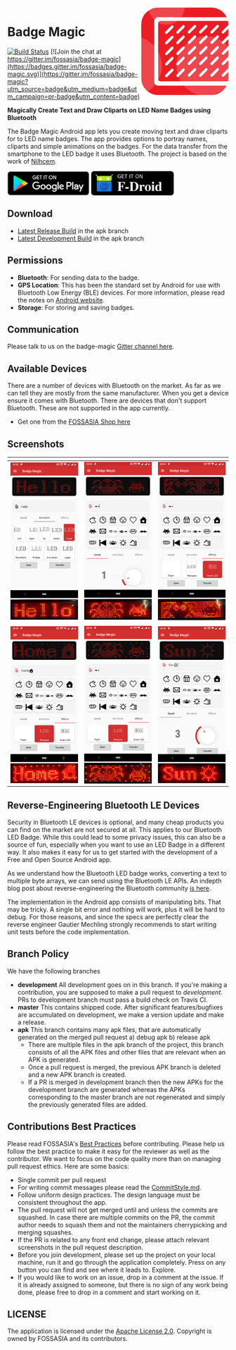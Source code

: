 <img height="200px" src="./docs/images/app_icon.png" align="right" />

# Badge Magic
[![Build Status](https://travis-ci.org/fossasia/badge-magic-android.svg?branch=development)](https://travis-ci.org/fossasia/badge-magic-android) [![Join the chat at https://gitter.im/fossasia/badge-magic](https://badges.gitter.im/fossasia/badge-magic.svg)](https://gitter.im/fossasia/badge-magic?utm_source=badge&utm_medium=badge&utm_campaign=pr-badge&utm_content=badge)

**Magically Create Text and Draw Cliparts on LED Name Badges using Bluetooth**

The Badge Magic Android app lets you create moving text and draw cliparts for to LED name badges. The app provides options to portray names, cliparts and simple animations on the badges. For the data transfer from the smartphone to the LED badge it uses Bluetooth. The project is based on the work of [Nilhcem](https://github.com/Nilhcem).

<a href='https://play.google.com/store/apps/details?id=org.fossasia.badgemagic'><img align='center' height='55' src='./docs/images/google_play_badge.png'></a>
<a href='https://f-droid.org/en/packages/org.fossasia.badgemagic/'><img align='center' alt='Get it on F-Droid' src='./docs/images/fdroid_badge.png' height="55"/></a>

## Download

* [Latest Release Build](https://github.com/fossasia/badge-magic-android/raw/apk/badge-magic-master-release.apk) in the apk branch
* [Latest Development Build](https://github.com/fossasia/badge-magic-android/raw/apk/badge-magic-development-release.apk) in the apk branch

## Permissions
* **Bluetooth**: For sending data to the badge.
* **GPS Location**: This has been the standard set by Android for use with Bluetooth Low Energy (BLE) devices. For more information, please read the notes on [Android website](https://source.android.com/devices/bluetooth/ble).
* **Storage**: For storing and saving badges.

## Communication

Please talk to us on the badge-magic [Gitter channel here](https://gitter.im/fossasia/badge-magic).

## Available Devices

There are a number of devices with Bluetooth on the market. As far as we can tell they are mostly from the same manufacturer. When you get a device ensure it comes with Bluetooth. There are devices that don't support Bluetooth. These are not supported in the app currently.
* Get one from the [FOSSASIA Shop here](https://fossasia.com/product/led-badge/)

## Screenshots

| <!-- -->    | <!-- -->    | <!-- -->    |
|-------------|-------------|-------------|
| <img src="./docs/images/screen-1.png" width="288" /> <img src="./docs/images/screen-1-hard.png" width="288" /> | <img src="./docs/images/screen-2.png" width="288" /> <img src="./docs/images/screen-2-hard.png" width="288" /> | <img src="./docs/images/screen-3.png" width="288" /> <img src="./docs/images/screen-3-hard.png" width="288" /> |
| <!-- -->    | <!-- -->    | <!-- -->    |
| <img src="./docs/images/screen-4.png" width="288" /> <img src="./docs/images/screen-4-hard.png" width="288" /> | <img src="./docs/images/screen-5.png" width="288" /> <img src="./docs/images/screen-5-hard.png" width="288" /> | <img src="./docs/images/screen-6.png" width="288" /> <img src="./docs/images/screen-6-hard.png" width="288" /> |

## Reverse-Engineering Bluetooth LE Devices

Security in Bluetooth LE devices is optional, and many cheap products you can find on the market are not secured at all. This applies to our Bluetooth LED Badge. While this could lead to some privacy issues, this can also be a source of fun, especially when you want to use an LED Badge in a different way. It also makes it easy for us to get started with the development of a Free and Open Source Android app. 

As we understand how the Bluetooth LED badge works, converting a text to multiple byte arrays, we can send using the Bluetooth LE APIs. An indepth blog post about reverse-engineering the Bluetooth community [is here](http://nilhcem.com/iot/reverse-engineering-bluetooth-led-name-badge). 

The implementation in the Android app consists of manipulating bits. That may be tricky. A single bit error and nothing will work, plus it will be hard to debug. For those reasons, and since the specs are perfectly clear the reverse engineer Gautier Mechling strongly recommends to start writing unit tests before the code implementation. 

## Branch Policy

We have the following branches

 * **development** All development goes on in this branch. If you're making a contribution, you are supposed to make a pull request to _development_. PRs to development branch must pass a build check on Travis CI.
 * **master** This contains shipped code. After significant features/bugfixes are accumulated on development, we make a version update and make a release.
 * **apk** This branch contains many apk files, that are automatically generated on the merged pull request a) debug apk b) release apk
    - There are multiple files in the apk branch of the project, this branch consists of all the APK files and other files that are relevant when an APK is generated.
    - Once a pull request is merged, the previous APK branch is deleted and a new APK branch is created.
    - If a PR is merged in development branch then the new APKs for the development branch are generated whereas the APKs corresponding to the master branch are not regenerated and simply the previously generated files are added.

## Contributions Best Practices

Please read FOSSASIA's [Best Practices](https://blog.fossasia.org/open-source-developer-guide-and-best-practices-at-fossasia/) before contributing. Please help us follow the best practice to make it easy for the reviewer as well as the contributor. We want to focus on the code quality more than on managing pull request ethics. Here are some basics:

* Single commit per pull request
* For writing commit messages please read the [CommitStyle.md](docs/commitStyle.md).
* Follow uniform design practices. The design language must be consistent throughout the app.
* The pull request will not get merged until and unless the commits are squashed. In case there are multiple commits on the PR, the commit author needs to squash them and not the maintainers cherrypicking and merging squashes.
* If the PR is related to any front end change, please attach relevant screenshots in the pull request description.
* Before you join development, please set up the project on your local machine, run it and go through the application completely. Press on any button you can find and see where it leads to. Explore.
* If you would like to work on an issue, drop in a comment at the issue. If it is already assigned to someone, but there is no sign of any work being done, please free to drop in a comment and start working on it.

## LICENSE

The application is licensed under the [Apache License 2.0](/LICENSE). Copyright is owned by FOSSASIA and its contributors.
